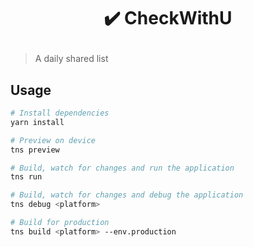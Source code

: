 # <p align="center"> :heavy_check_mark: CheckWithU</p>

> A daily shared list

## Usage

``` bash
# Install dependencies
yarn install

# Preview on device
tns preview

# Build, watch for changes and run the application
tns run

# Build, watch for changes and debug the application
tns debug <platform>

# Build for production
tns build <platform> --env.production

```
